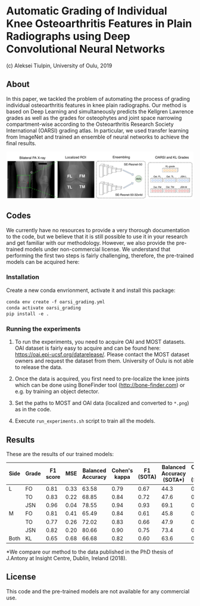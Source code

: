 # Automatic Grading of Individual Knee Osteoarthritis Features in Plain Radiographs using Deep Convolutional Neural Networks
(c) Aleksei Tiulpin, University of Oulu, 2019

## About

In this paper, we tackled the problem of automating the process of grading individual osteoarthritis features in
knee plain radiographs. Our method is based on Deep Learning and simultaneously predicts the Kellgren Lawrence grades as well as
the grades for osteophytes and joint space narrowing compartment-wise according to the Osteoarthritis Research Society International (OARSI) grading atlas. In particular, we used transfer learning from ImageNet and trained an ensemble of neural networks to achieve the final results.

<center>
<img src="pics/workflow.png" width="900"/>
</center>

## Codes
We currently have no resources to provide a very thorough documentation to the code, but we believe that it is still possible to use it in your research and get familiar with
our methodology. However, we also provide the pre-trained models under non-commercial license. We understand that performing the first two steps is fairly challenging, therefore, the pre-trained models can be acquired here: <link>

### Installation
Create a new conda envrionment, activate it and install this package:

```
conda env create -f oarsi_grading.yml
conda activate oarsi_grading
pip install -e .
```

### Running the experiments
1. To run the experiments, you need to acquire OAI and MOST datasets. OAI dataset is fairly easy to acquire and can be found here: https://oai.epi-ucsf.org/datarelease/. Please contact the MOST dataset owners and request the dataset from them. University of Oulu is not able to release the data.

2. Once the data is acquired, you first need to pre-localize the knee joints which can be done using BoneFinder tool (http://bone-finder.com) or e.g. by training an object detector.

3. Set the paths to MOST and OAI data (localized and converted to `*.png`) as in the code.

4. Execute `run_experiments.sh` script to train all the models.

## Results
These are the results of our trained models:

| Side | Grade | F1 score | MSE  | Balanced Accuracy | Cohen's kappa | F1 (SOTA) | Balanced Accuracy (SOTA\*) | Cohen's kappa (SOTA\*) |
|------|-------|----------|------|-------------------|---------------|-----------|--------------------------|----------------------|
| L    | FO    | 0.81     | 0.33 | 63.58             | 0.79          | 0.67      | 44.3                     | 0.47                 |
|      | TO    | 0.83     | 0.22 | 68.85             | 0.84          | 0.72      | 47.6                     | 0.52                 |
|      | JSN   | 0.96     | 0.04 | 78.55             | 0.94          | 0.93      | 69.1                     | 0.80                 |
| M    | FO    | 0.81     | 0.41 | 65.49             | 0.84          | 0.61      | 45.8                     | 0.48                 |
|      | TO    | 0.77     | 0.26 | 72.02             | 0.83          | 0.66      | 47.9                     | 0.61                 |
|      | JSN   | 0.82     | 0.20 | 80.66             | 0.90          | 0.75      | 73.4                     | 0.75                 |
| Both | KL    | 0.65     | 0.68 | 66.68             | 0.82          | 0.60      | 63.6                     | 0.69                 |

\*We compare our method to the data published in the PhD thesis of J.Antony at Insight Centre, Dublin, Ireland (2018).

## License

This code and the pre-trained models are not available for any commercial use.
